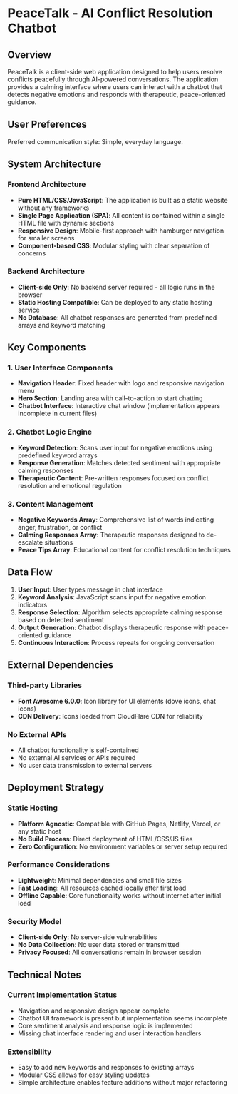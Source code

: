 # PeaceTalk - AI Conflict Resolution Chatbot

## Overview

PeaceTalk is a client-side web application designed to help users resolve conflicts peacefully through AI-powered conversations. The application provides a calming interface where users can interact with a chatbot that detects negative emotions and responds with therapeutic, peace-oriented guidance.

## User Preferences

Preferred communication style: Simple, everyday language.

## System Architecture

### Frontend Architecture
- **Pure HTML/CSS/JavaScript**: The application is built as a static website without any frameworks
- **Single Page Application (SPA)**: All content is contained within a single HTML file with dynamic sections
- **Responsive Design**: Mobile-first approach with hamburger navigation for smaller screens
- **Component-based CSS**: Modular styling with clear separation of concerns

### Backend Architecture
- **Client-side Only**: No backend server required - all logic runs in the browser
- **Static Hosting Compatible**: Can be deployed to any static hosting service
- **No Database**: All chatbot responses are generated from predefined arrays and keyword matching

## Key Components

### 1. User Interface Components
- **Navigation Header**: Fixed header with logo and responsive navigation menu
- **Hero Section**: Landing area with call-to-action to start chatting
- **Chatbot Interface**: Interactive chat window (implementation appears incomplete in current files)

### 2. Chatbot Logic Engine
- **Keyword Detection**: Scans user input for negative emotions using predefined keyword arrays
- **Response Generation**: Matches detected sentiment with appropriate calming responses
- **Therapeutic Content**: Pre-written responses focused on conflict resolution and emotional regulation

### 3. Content Management
- **Negative Keywords Array**: Comprehensive list of words indicating anger, frustration, or conflict
- **Calming Responses Array**: Therapeutic responses designed to de-escalate situations
- **Peace Tips Array**: Educational content for conflict resolution techniques

## Data Flow

1. **User Input**: User types message in chat interface
2. **Keyword Analysis**: JavaScript scans input for negative emotion indicators
3. **Response Selection**: Algorithm selects appropriate calming response based on detected sentiment
4. **Output Generation**: Chatbot displays therapeutic response with peace-oriented guidance
5. **Continuous Interaction**: Process repeats for ongoing conversation

## External Dependencies

### Third-party Libraries
- **Font Awesome 6.0.0**: Icon library for UI elements (dove icons, chat icons)
- **CDN Delivery**: Icons loaded from CloudFlare CDN for reliability

### No External APIs
- All chatbot functionality is self-contained
- No external AI services or APIs required
- No user data transmission to external servers

## Deployment Strategy

### Static Hosting
- **Platform Agnostic**: Compatible with GitHub Pages, Netlify, Vercel, or any static host
- **No Build Process**: Direct deployment of HTML/CSS/JS files
- **Zero Configuration**: No environment variables or server setup required

### Performance Considerations
- **Lightweight**: Minimal dependencies and small file sizes
- **Fast Loading**: All resources cached locally after first load
- **Offline Capable**: Core functionality works without internet after initial load

### Security Model
- **Client-side Only**: No server-side vulnerabilities
- **No Data Collection**: No user data stored or transmitted
- **Privacy Focused**: All conversations remain in browser session

## Technical Notes

### Current Implementation Status
- Navigation and responsive design appear complete
- Chatbot UI framework is present but implementation seems incomplete
- Core sentiment analysis and response logic is implemented
- Missing chat interface rendering and user interaction handlers

### Extensibility
- Easy to add new keywords and responses to existing arrays
- Modular CSS allows for easy styling updates
- Simple architecture enables feature additions without major refactoring